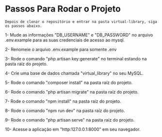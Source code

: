 # Passos Para Rodar o Projeto

    Depois de clonar o repositório e entrar na pasta virtual-library, siga os passos abaixo.

1- Mude as informações "DB_USERNAME" e "DB_PASSWORD" no arquivo .env.example para as suas credenciais de acesso ao mysql.

2- Renomeie o arquivo .env.example para somente .env

3- Rode o comando "php artisan key:generate" no terminal estando na pasta raíz do projeto.

4- Crie uma base de dados chamada "virtual_library" no seu MySQL.

5- Rode o comando "composer install" na pasta raíz do projeto.

6- Rode o comando "php artisan migrate" na pasta raíz do projeto.

7- Rode o comando "npm install" na pasta raíz do projeto.

8- Rode o comando "npm run dev" na pasta raíz do projeto.

9- Rode o comando "php artisan serve" na pasta raíz do projeto.

10- Acesse a aplicação em "http:127.0.0.1:8000" em seu navegador.
